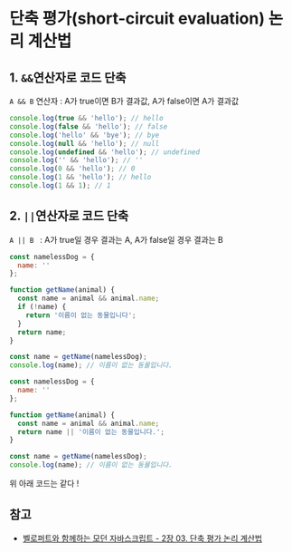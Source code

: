 # 단축 평가(short-circuit evaluation) 논리 계산법
## 1. ```&&```연산자로 코드 단축
``` A && B ``` 연산자 : A가 true이면 B가 결과값, A가 false이면 A가 결과값
```javascript
console.log(true && 'hello'); // hello
console.log(false && 'hello'); // false
console.log('hello' && 'bye'); // bye
console.log(null && 'hello'); // null
console.log(undefined && 'hello'); // undefined
console.log('' && 'hello'); // ''
console.log(0 && 'hello'); // 0
console.log(1 && 'hello'); // hello
console.log(1 && 1); // 1
```

## 2. ```||```연산자로 코드 단축
```A || B ``` : A가 true일 경우 결과는 A, A가 false일 경우 결과는 B
```javascript
const namelessDog = {
  name: ''
};

function getName(animal) {
  const name = animal && animal.name;
  if (!name) {
    return '이름이 없는 동물입니다';
  }
  return name;
}

const name = getName(namelessDog);
console.log(name); // 이름이 없는 동물입니다.
```
```javascript
const namelessDog = {
  name: ''
};

function getName(animal) {
  const name = animal && animal.name;
  return name || '이름이 없는 동물입니다.';
}

const name = getName(namelessDog);
console.log(name); // 이름이 없는 동물입니다.
```
위 아래 코드는 같다 !

## 참고 
- [벨로퍼트와 함께하는 모던 자바스크립트 - 2장 03. 단축 평가 논리 계산법](https://learnjs.vlpt.us/useful/03-short-circuiting.html)
